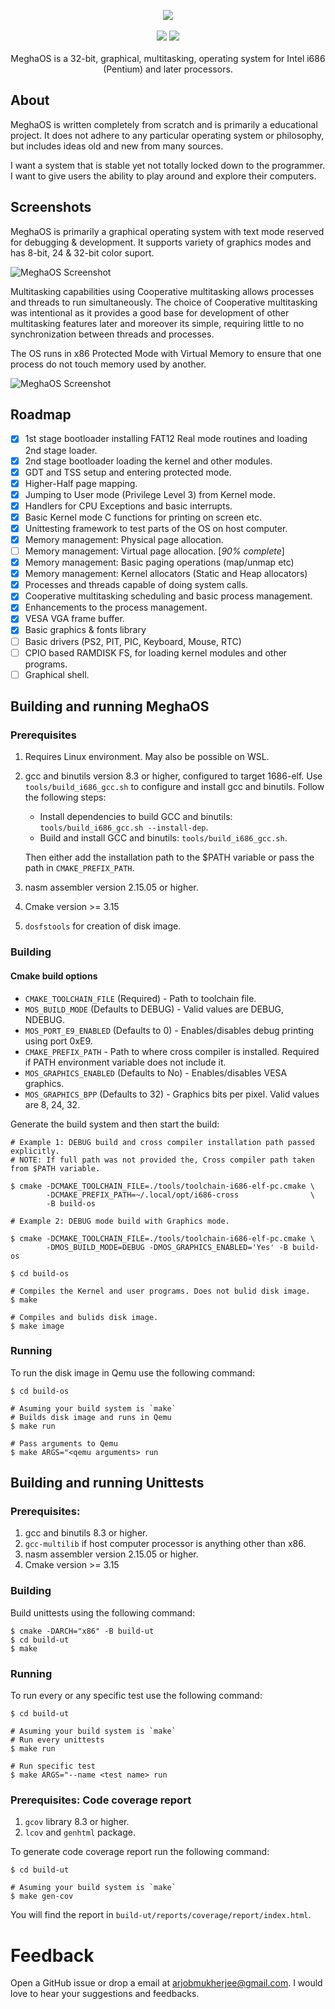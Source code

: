 <p align="center">
    <img src="/docs/images/moslogo.svg"/>
    <br/>
    <br/>
    <img src="https://github.com/coderarjob/meghaos-x86/actions/workflows/utbuild.yaml/badge.svg"/>
    <img src="https://github.com/coderarjob/meghaos-x86/actions/workflows/osbuild.yaml/badge.svg"/>
    <br/>
    <br/>
    MeghaOS is a 32-bit, graphical, multitasking, operating system for Intel i686 (Pentium) and later processors.
</p>

## About

MeghaOS is written completely from scratch and is primarily a educational project. It does not
adhere to any particular operating system or philosophy, but includes ideas old and new from many
sources.

I want a system that is stable yet not totally locked down to the programmer. I want to give users
the ability to play around and explore their computers.

## Screenshots

MeghaOS is primarily a graphical operating system with text mode reserved for debugging &
development. It supports variety of graphics modes and has 8-bit, 24 & 32-bit color suport.

![MeghaOS Screenshot](/docs/images/meghaos_gui0.gif)

Multitasking capabilities using Cooperative multitasking allows processes and threads to run
simultaneously. The choice of Cooperative multitasking was intentional as it provides a good base
for development of other multitasking features later and moreover its simple, requiring little to no
synchronization between threads and processes.

The OS runs in x86 Protected Mode with Virtual Memory to ensure that one process do not touch memory
used by another.

![MeghaOS Screenshot](/docs/images/meghaos_panic.png)

## Roadmap

- [X] 1st stage bootloader installing FAT12 Real mode routines and loading 2nd stage loader.
- [X] 2nd stage bootloader loading the kernel and other modules.
- [X] GDT and TSS setup and entering protected mode.
- [X] Higher-Half page mapping.
- [X] Jumping to User mode (Privilege Level 3) from Kernel mode.
- [X] Handlers for CPU Exceptions and basic interrupts.
- [X] Basic Kernel mode C functions for printing on screen etc.
- [X] Unittesting framework to test parts of the OS on host computer.
- [X] Memory management: Physical page allocation.
- [ ] Memory management: Virtual page allocation. [*90% complete*]
- [X] Memory management: Basic paging operations (map/unmap etc)
- [X] Memory management: Kernel allocators (Static and Heap allocators)
- [X] Processes and threads capable of doing system calls.
- [X] Cooperative multitasking scheduling and basic process management.
- [X] Enhancements to the process management.
- [X] VESA VGA frame buffer.
- [X] Basic graphics & fonts library
- [ ] Basic drivers (PS2, PIT, PIC, Keyboard, Mouse, RTC)
- [ ] CPIO based RAMDISK FS, for loading kernel modules and other programs.
- [ ] Graphical shell.

## Building and running MeghaOS

### Prerequisites

1. Requires Linux environment. May also be possible on WSL.
2. gcc and binutils version 8.3 or higher, configured to target 1686-elf.
   Use `tools/build_i686_gcc.sh` to configure and install gcc and binutils. Follow the following
   steps:

   * Install dependencies to build GCC and binutils:  `tools/build_i686_gcc.sh --install-dep`.
   * Build and install GCC and binutils: `tools/build_i686_gcc.sh`.

   Then either add the installation path to the $PATH variable or pass the path in
   `CMAKE_PREFIX_PATH`.
3. nasm assembler version 2.15.05 or higher.
4. Cmake version >= 3.15
5. `dosfstools` for creation of disk image.

### Building

#### Cmake build options

* `CMAKE_TOOLCHAIN_FILE` (Required) - Path to toolchain file.
* `MOS_BUILD_MODE` (Defaults to DEBUG) - Valid values are DEBUG, NDEBUG.
* `MOS_PORT_E9_ENABLED` (Defaults to 0) - Enables/disables debug printing using port 0xE9.
* `CMAKE_PREFIX_PATH` - Path to where cross compiler is installed. Required if PATH environment
    variable does not include it.
* `MOS_GRAPHICS_ENABLED` (Defaults to No) - Enables/disables VESA graphics.
* `MOS_GRAPHICS_BPP` (Defaults to 32) - Graphics bits per pixel. Valid values are 8, 24, 32.

Generate the build system and then start the build:
```
# Example 1: DEBUG build and cross compiler installation path passed explicitly.
# NOTE: If full path was not provided the, Cross compiler path taken from $PATH variable.

$ cmake -DCMAKE_TOOLCHAIN_FILE=./tools/toolchain-i686-elf-pc.cmake \
        -DCMAKE_PREFIX_PATH=~/.local/opt/i686-cross                \
        -B build-os

# Example 2: DEBUG mode build with Graphics mode.

$ cmake -DCMAKE_TOOLCHAIN_FILE=./tools/toolchain-i686-elf-pc.cmake \
        -DMOS_BUILD_MODE=DEBUG -DMOS_GRAPHICS_ENABLED='Yes' -B build-os
```

```
$ cd build-os

# Compiles the Kernel and user programs. Does not bulid disk image.
$ make

# Compiles and bulids disk image.
$ make image
```

### Running

To run the disk image in Qemu use the following command:

```
$ cd build-os

# Asuming your build system is `make`
# Builds disk image and runs in Qemu
$ make run

# Pass arguments to Qemu
$ make ARGS="<qemu arguments> run
```
## Building and running Unittests

### Prerequisites:

1. gcc and binutils 8.3 or higher.
2. `gcc-multilib` if host computer processor is anything other than x86.
3. nasm assembler version 2.15.05 or higher.
4. Cmake version >= 3.15

### Building

Build unittests using the following command:
```
$ cmake -DARCH="x86" -B build-ut
$ cd build-ut
$ make
```
### Running

To run every or any specific test use the following command:
```
$ cd build-ut

# Asuming your build system is `make`
# Run every unittests
$ make run

# Run specific test
$ make ARGS="--name <test name> run

```
### Prerequisites: Code coverage report

1. `gcov` library 8.3 or higher.
2. `lcov` and `genhtml` package.

To generate code coverage report run the following command:
```
$ cd build-ut

# Asuming your build system is `make`
$ make gen-cov
```

You will find the report in `build-ut/reports/coverage/report/index.html`.

# Feedback

Open a GitHub issue or drop a email at arjobmukherjee@gmail.com. I would love to hear your
suggestions and feedbacks.
